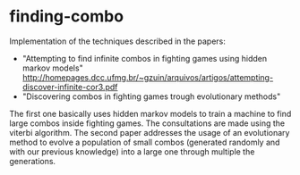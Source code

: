 # finding-combo 
Implementation of the techniques described in the papers: 
 - "Attempting to find infinite combos in fighting games using hidden markov models"
    http://homepages.dcc.ufmg.br/~gzuin/arquivos/artigos/attempting-discover-infinite-cor3.pdf
 - "Discovering combos in fighting games trough evolutionary methods"
	
	
The first one basically uses hidden markov models to train a machine to find large combos inside fighting games. The consultations are made using the viterbi algorithm.
The second paper addresses the usage of an evolutionary method to evolve a population of small combos (generated randomly and with our previous knowledge) into a large one through multiple the generations.